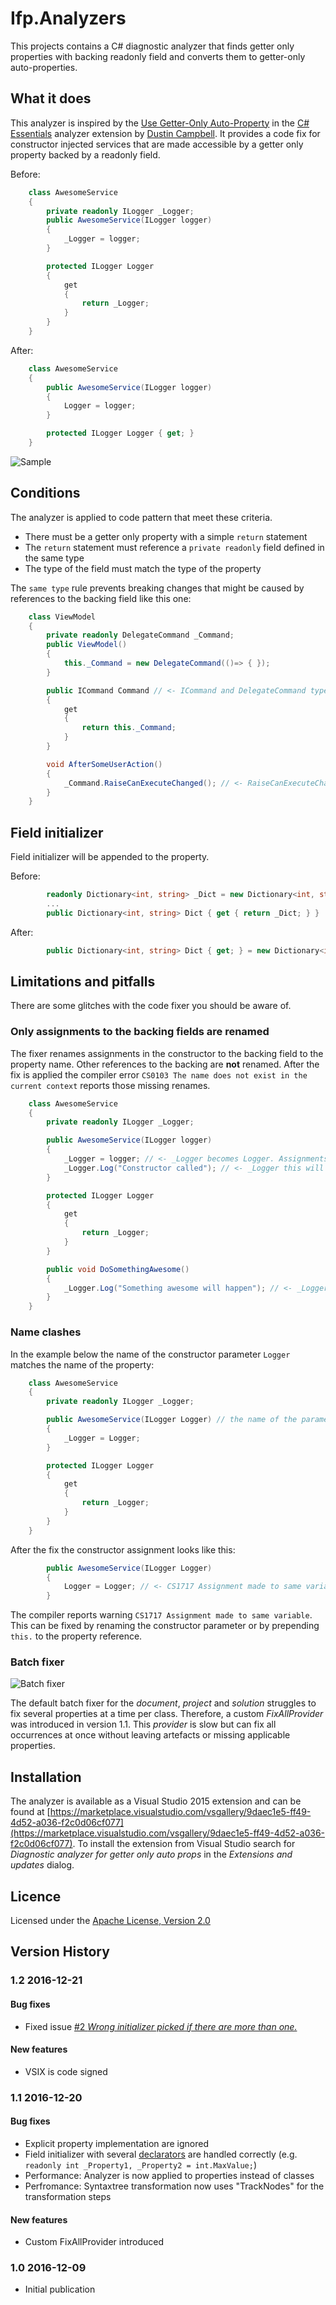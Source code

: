 # Ifp.Analyzers
This projects contains a C# diagnostic analyzer that finds getter only properties with backing readonly field and converts them to getter-only auto-properties.
## What it does
This analyzer is inspired by the [Use Getter-Only Auto-Property](https://github.com/DustinCampbell/CSharpEssentials#use-getter-only-auto-property) in the [C# Essentials](https://github.com/DustinCampbell/CSharpEssentials)  analyzer extension by [Dustin Campbell](https://github.com/DustinCampbell). It provides a code fix for constructor injected services that are made accessible by a getter only property backed by a readonly field.

Before:
```cs
    class AwesomeService
    {
        private readonly ILogger _Logger;
        public AwesomeService(ILogger logger)
        {
            _Logger = logger;
        }

        protected ILogger Logger
        {
            get
            {
                return _Logger;
            }
        }
    }
```

After:
```cs
    class AwesomeService
    {
        public AwesomeService(ILogger logger)
        {
            Logger = logger;
        }

        protected ILogger Logger { get; }
    }
```

![Sample](/Artefacts/DocumentationFiles/Animation.gif)

## Conditions

The analyzer is applied to code pattern that meet these criteria. 

* There must be a getter only property with a simple `return` statement
* The `return` statement must reference a `private readonly` field defined in the same type
* The type of the field must match the type of the property

The `same type` rule prevents breaking changes that might be caused by references to the backing field like this one:
```cs
    class ViewModel
    {
        private readonly DelegateCommand _Command; 
        public ViewModel()
        {
            this._Command = new DelegateCommand(()=> { }); 
        }

        public ICommand Command // <- ICommand and DelegateCommand types are different.
        {
            get
            {
                return this._Command;
            }
        }

        void AfterSomeUserAction()
        {
            _Command.RaiseCanExecuteChanged(); // <- RaiseCanExecuteChanged is not defined for ICommand
        }
    }
```

## Field initializer 

Field initializer will be appended to the property.

Before:
```cs
        readonly Dictionary<int, string> _Dict = new Dictionary<int, string>();
        ...
        public Dictionary<int, string> Dict { get { return _Dict; } }
```

After:
```cs
        public Dictionary<int, string> Dict { get; } = new Dictionary<int, string>();
```

## Limitations and pitfalls

There are some glitches with the code fixer you should be aware of.

### Only assignments to the backing fields are renamed

The fixer renames assignments in the constructor to the backing field to the property name. Other references to the backing are **not** renamed. After the fix is applied the compiler error `CS0103 The name does not exist in the current context` reports those missing renames.
```cs
    class AwesomeService
    {
        private readonly ILogger _Logger;

        public AwesomeService(ILogger logger)
        {
            _Logger = logger; // <- _Logger becomes Logger. Assignments to the backing field are renamed.
            _Logger.Log("Constructor called"); // <- _Logger this will not be renamed to Logger.
        }

        protected ILogger Logger
        {
            get
            {
                return _Logger;
            }
        }

        public void DoSomethingAwesome()
        {
            _Logger.Log("Something awesome will happen"); // <- _Logger this will not be renamed to Logger.
        }
    }
```
### Name clashes
In the example below the name of the constructor parameter `Logger` matches the name of the property:
```cs
    class AwesomeService
    {
        private readonly ILogger _Logger;

        public AwesomeService(ILogger Logger) // the name of the parameter matches the name of the property
        {
            _Logger = Logger;
        }

        protected ILogger Logger
        {
            get
            {
                return _Logger;
            }
        }
    }
```

After the fix the constructor assignment looks like this:
```cs
        public AwesomeService(ILogger Logger)
        {
            Logger = Logger; // <- CS1717 Assignment made to same variable
        }
```

The compiler reports warning `CS1717 Assignment made to same variable`. This can be fixed by renaming the constructor parameter or by prepending `this.` to the property reference.

### Batch fixer

![Batch fixer](/Artefacts/DocumentationFiles/Batchfixer.png)

The default batch fixer for the *document*, *project* and *solution* struggles to fix several properties at a time per class.
Therefore, a custom *FixAllProvider* was introduced in version 1.1. This *provider* is slow but can fix all occurrences at once without leaving artefacts or missing applicable properties. 

## Installation

The analyzer is available as a Visual Studio 2015 extension and can be found at [https://marketplace.visualstudio.com/vsgallery/9daec1e5-ff49-4d52-a036-f2c0d06cf077](https://marketplace.visualstudio.com/vsgallery/9daec1e5-ff49-4d52-a036-f2c0d06cf077). To install the extension from Visual Studio search for *Diagnostic analyzer for getter only auto props* in the *Extensions and updates* dialog.

## Licence

Licensed under the [Apache License, Version 2.0](http://www.apache.org/licenses/LICENSE-2.0.html)

## Version History

### 1.2 2016-12-21

#### Bug fixes

* Fixed issue [#2 *Wrong initializer picked if there are more than one.*](https://github.com/ifpanalytics/Ifp.Analyzers/issues/2)

#### New features

* VSIX is code signed  

### 1.1 2016-12-20

#### Bug fixes

* Explicit property implementation are ignored
* Field initializer with several [declarators](https://msdn.microsoft.com/en-us/library/aa664742(v=vs.71).aspx) are handled correctly (e.g. `readonly int _Property1, _Property2 = int.MaxValue;`)
* Performance: Analyzer is now applied to properties instead of classes
* Perfromance: Syntaxtree transformation now uses "TrackNodes" for the transformation steps

#### New features

* Custom FixAllProvider introduced

### 1.0 2016-12-09

* Initial publication